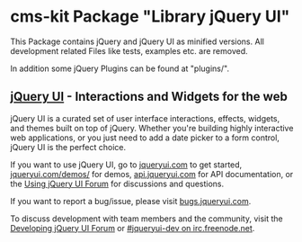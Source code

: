 # cms-kit Package "Library jQuery UI"

This Package contains jQuery and jQuery UI as minified versions.
All development related Files like tests, examples etc. are removed.

In addition some jQuery Plugins can be found at "plugins/".

## [jQuery UI](http://jqueryui.com/) - Interactions and Widgets for the web

jQuery UI is a curated set of user interface interactions, effects, widgets, and themes built on top of jQuery.
Whether you're building highly interactive web applications, or you just need to add a date picker to a form control, jQuery UI is the perfect choice.

If you want to use jQuery UI, go to [jqueryui.com](http://jqueryui.com) to get started,
[jqueryui.com/demos/](http://jqueryui.com/demos/) for demos, [api.jqueryui.com](http://api.jqueryui.com/) for API documentation,
or the [Using jQuery UI Forum](http://forum.jquery.com/using-jquery-ui) for discussions and questions.

If you want to report a bug/issue, please visit [bugs.jqueryui.com](http://bugs.jqueryui.com).

To discuss development with team members and the community,
visit the [Developing jQuery UI Forum](http://forum.jquery.com/developing-jquery-ui)
or [#jqueryui-dev on irc.freenode.net](http://irc.jquery.org/).


